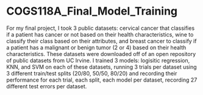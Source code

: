 # COGS118A_Final_Model_Training

For my final project, I took 3 public datasets: cervical cancer that classifies if a patient has cancer or not based on their health characteristics, wine to classify their class based on their attributes, and breast cancer to classify if a patient has a malignant or benign tumor (2 or 4) based on their health characteristics. These datasets were downloaded off of an open repository of public datasets from UC Irvine. I trained 3 models: logisitic regression, KNN, and SVM on each of these datasets, running 3 trials per dataset using 3 different train/test splits (20/80, 50/50, 80/20) and recording their performance for each trial, each split, each model per dataset, recording 27 different test errors per dataset. 
